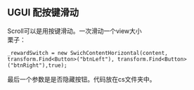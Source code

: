 ## UGUI 配按键滑动  
Scroll可以是用按键滑动。一次滑动一个view大小  
栗子：  

 	_rewardSwitch = new SwichContentHorizontal(content, transform.Find<Button>("btnLeft"), transform.Find<Button>("btnRight"),true);

最后一个参数是是否隐藏按钮。代码放在cs文件夹中。
